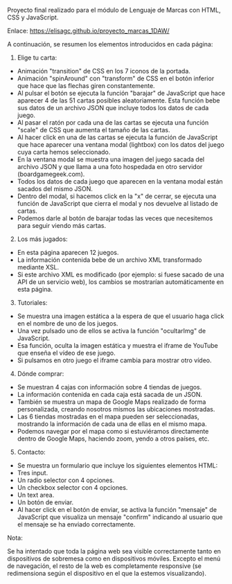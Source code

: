 Proyecto final realizado para el módulo de Lenguaje de Marcas con HTML, CSS y JavaScript.

Enlace: https://elisagc.github.io/proyecto_marcas_1DAW/

A continuación, se resumen los elementos introducidos en cada página:

1. Elige tu carta: 

- Animación "transition" de CSS en los 7 iconos de la portada.
- Animación "spinAround" con "transform" de CSS en el botón inferior que hace que las flechas giren constantemente.
- Al pulsar el botón se ejecuta la función "barajar" de JavaScript que hace aparecer 4 de las 51 cartas posibles aleatoriamente. Esta función bebe sus datos de un archivo JSON que incluye todos los datos de cada juego.
- Al pasar el ratón por cada una de las cartas se ejecuta una función "scale" de CSS que aumenta el tamaño de las cartas. 
- Al hacer click en una de las cartas se ejecuta la función de JavaScript que hace aparecer una ventana modal (lightbox) con los datos del juego cuya carta hemos seleccionado. 
- En la ventana modal se muestra una imagen del juego sacada del archivo JSON y que llama a una foto hospedada en otro servidor (boardgamegeek.com).
- Todos los datos de cada juego que aparecen en la ventana modal están sacados del mismo JSON. 
- Dentro del modal, si hacemos click en la "x" de cerrar, se ejecuta una función de JavaScript que cierra el modal y nos devuelve al listado de cartas. 
- Podemos darle al botón de barajar todas las veces que necesitemos para seguir viendo más cartas. 

2. Los más jugados:

- En esta página aparecen 12 juegos.
- La información contenida bebe de un archivo XML transformado mediante XSL.
- Si este archivo XML es modificado (por ejemplo: si fuese sacado de una API de un servicio web), los cambios se mostrarían automáticamente en esta página.

3. Tutoriales:

- Se muestra una imagen estática a la espera de que el usuario haga click en el nombre de uno de los juegos.
- Una vez pulsado uno de ellos se activa la función "ocultarImg" de JavaScript.
- Esa función, oculta la imagen estática y muestra el iframe de YouTube que enseña el vídeo de ese juego. 
- Si pulsamos en otro juego el iframe cambia para mostrar otro vídeo. 

4. Dónde comprar:

- Se muestran 4 cajas con información sobre 4 tiendas de juegos.
- La información contenida en cada caja está sacada de un JSON. 
- También se muestra un mapa de Google Maps realizado de forma personalizada, creando nosotros mismos las ubicaciones mostradas.
- Las 6 tiendas mostradas en el mapa pueden ser seleccionadas, mostrando la información de cada una de ellas en el mismo mapa. 
- Podemos navegar por el mapa como si estuviéramos directamente dentro de Google Maps, haciendo zoom, yendo a otros países, etc.

5. Contacto:

- Se muestra un formulario que incluye los siguientes elementos HTML: 
- Tres input.
- Un radio selector con 4 opciones.
- Un checkbox selector con 4 opciones. 
- Un text area. 
- Un botón de enviar.
- Al hacer click en el botón de enviar, se activa la función "mensaje" de JavaScript que visualiza un mensaje "confirm" indicando al usuario que el mensaje se ha enviado correctamente.

Nota:

Se ha intentado que toda la página web sea visible correctamente tanto en dispositivos de sobremesa como en dispositivos móviles.
Excepto el menú de navegación, el resto de la web es completamente responsive (se redimensiona según el dispositivo en el que la estemos visualizando).
